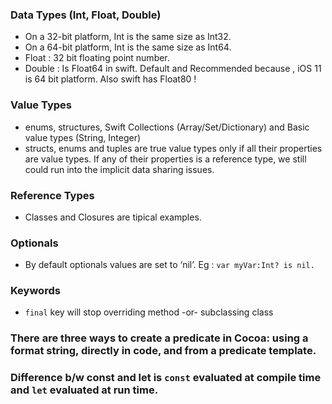### Data Types (Int, Float, Double)
- On a 32-bit platform, Int is the same size as Int32.
- On a 64-bit platform, Int is the same size as Int64.
- Float : 32 bit floating point number. 
- Double : Is Float64 in swift. Default and Recommended because , iOS 11 is 64 bit platform. Also swift has Float80 ! 

### Value Types
- enums, structures, Swift Collections (Array/Set/Dictionary) and Basic value types (String, Integer)
- structs, enums and tuples are true value types only if all their properties are value types. If any of their properties is a reference type, we still could run into the implicit data sharing issues.

### Reference Types
- Classes and Closures are tipical examples.

### Optionals
- By default optionals values are set to ‘nil’. Eg : `var myVar:Int? is nil.`

### Keywords
- `final` key will stop overriding method -or- subclassing class


### There are three ways to create a predicate in Cocoa: using a format string, directly in code, and from a predicate template.

### Difference b/w const and let is `const` evaluated at compile time and `let` evaluated at run time.
